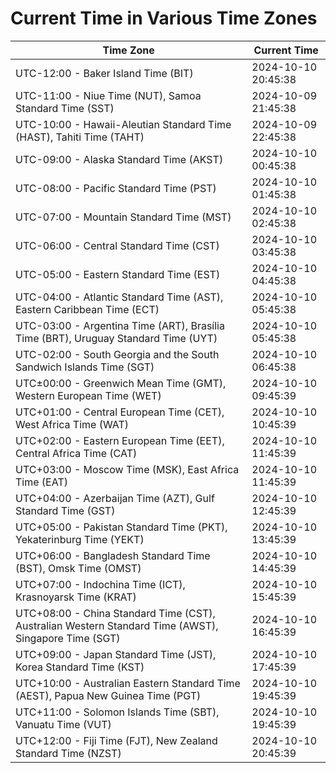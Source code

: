 # Current Time in Various Time Zones

| Time Zone | Current Time |
|-----------|--------------|
| UTC-12:00 - Baker Island Time (BIT) | 2024-10-10 20:45:38 |
| UTC-11:00 - Niue Time (NUT), Samoa Standard Time (SST) | 2024-10-09 21:45:38 |
| UTC-10:00 - Hawaii-Aleutian Standard Time (HAST), Tahiti Time (TAHT) | 2024-10-09 22:45:38 |
| UTC-09:00 - Alaska Standard Time (AKST) | 2024-10-10 00:45:38 |
| UTC-08:00 - Pacific Standard Time (PST) | 2024-10-10 01:45:38 |
| UTC-07:00 - Mountain Standard Time (MST) | 2024-10-10 02:45:38 |
| UTC-06:00 - Central Standard Time (CST) | 2024-10-10 03:45:38 |
| UTC-05:00 - Eastern Standard Time (EST) | 2024-10-10 04:45:38 |
| UTC-04:00 - Atlantic Standard Time (AST), Eastern Caribbean Time (ECT) | 2024-10-10 05:45:38 |
| UTC-03:00 - Argentina Time (ART), Brasília Time (BRT), Uruguay Standard Time (UYT) | 2024-10-10 05:45:38 |
| UTC-02:00 - South Georgia and the South Sandwich Islands Time (SGT) | 2024-10-10 06:45:38 |
| UTC±00:00 - Greenwich Mean Time (GMT), Western European Time (WET) | 2024-10-10 09:45:39 |
| UTC+01:00 - Central European Time (CET), West Africa Time (WAT) | 2024-10-10 10:45:39 |
| UTC+02:00 - Eastern European Time (EET), Central Africa Time (CAT) | 2024-10-10 11:45:39 |
| UTC+03:00 - Moscow Time (MSK), East Africa Time (EAT) | 2024-10-10 11:45:39 |
| UTC+04:00 - Azerbaijan Time (AZT), Gulf Standard Time (GST) | 2024-10-10 12:45:39 |
| UTC+05:00 - Pakistan Standard Time (PKT), Yekaterinburg Time (YEKT) | 2024-10-10 13:45:39 |
| UTC+06:00 - Bangladesh Standard Time (BST), Omsk Time (OMST) | 2024-10-10 14:45:39 |
| UTC+07:00 - Indochina Time (ICT), Krasnoyarsk Time (KRAT) | 2024-10-10 15:45:39 |
| UTC+08:00 - China Standard Time (CST), Australian Western Standard Time (AWST), Singapore Time (SGT) | 2024-10-10 16:45:39 |
| UTC+09:00 - Japan Standard Time (JST), Korea Standard Time (KST) | 2024-10-10 17:45:39 |
| UTC+10:00 - Australian Eastern Standard Time (AEST), Papua New Guinea Time (PGT) | 2024-10-10 19:45:39 |
| UTC+11:00 - Solomon Islands Time (SBT), Vanuatu Time (VUT) | 2024-10-10 19:45:39 |
| UTC+12:00 - Fiji Time (FJT), New Zealand Standard Time (NZST) | 2024-10-10 20:45:39 |
